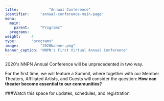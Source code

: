 ```yaml
---
title: 			    "Annual Conference"
identifier:	    "annual-conference-main-page"
menu:
  main:
    parent:     "Programs"
  programs:
weight:     4
type:       "programs"
image:          "2020banner.png"
banner_caption: "NNPN's First Virtual Annual Conference"
---
```


<span class="lead-in">
2020's NNPN Annual Conference will be unprecedented in two way.</span>

For the first time, we will feature a Summit, where together with our Member Theaters, Affiliated Artists, and Guests will consider the question:
**How can theater become essential to our communities?**

###Watch this space for updates, schedules, and registration
